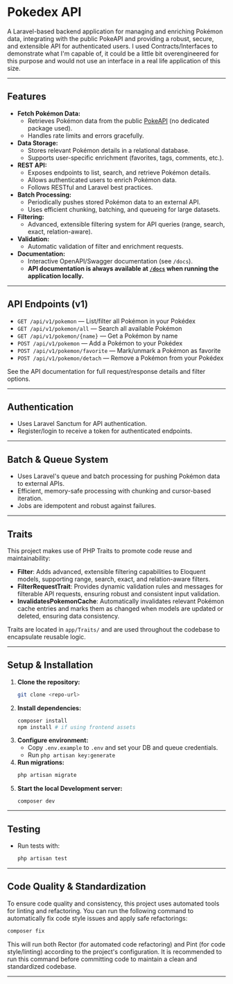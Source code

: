 # Pokedex API

A Laravel-based backend application for managing and enriching Pokémon data, integrating with the public PokeAPI and providing a robust, secure, and extensible API for authenticated users.
I used Contracts/Interfaces to demonstrate what I'm capable of, it could be a little bit overengineered for this purpose and would not use an interface in a real life application of this size.

---

## Features

- **Fetch Pokémon Data:**
  - Retrieves Pokémon data from the public [PokeAPI](https://pokeapi.co/) (no dedicated package used).
  - Handles rate limits and errors gracefully.
- **Data Storage:**
  - Stores relevant Pokémon details in a relational database.
  - Supports user-specific enrichment (favorites, tags, comments, etc.).
- **REST API:**
  - Exposes endpoints to list, search, and retrieve Pokémon details.
  - Allows authenticated users to enrich Pokémon data.
  - Follows RESTful and Laravel best practices.
- **Batch Processing:**
  - Periodically pushes stored Pokémon data to an external API.
  - Uses efficient chunking, batching, and queueing for large datasets.
- **Filtering:**
  - Advanced, extensible filtering system for API queries (range, search, exact, relation-aware).
- **Validation:**
  - Automatic validation of filter and enrichment requests.
- **Documentation:**
  - Interactive OpenAPI/Swagger documentation (see `/docs`).
  - **API documentation is always available at [`/docs`](http://localhost:8000/docs) when running the application locally.**

---

## API Endpoints (v1)

- `GET /api/v1/pokemon` — List/filter all Pokémon in your Pokédex
- `GET /api/v1/pokemon/all` — Search all available Pokémon
- `GET /api/v1/pokemon/{name}` — Get a Pokémon by name
- `POST /api/v1/pokemon` — Add a Pokémon to your Pokédex
- `POST /api/v1/pokemon/favorite` — Mark/unmark a Pokémon as favorite
- `POST /api/v1/pokemon/detach` — Remove a Pokémon from your Pokédex

See the API documentation for full request/response details and filter options.

---

## Authentication

- Uses Laravel Sanctum for API authentication.
- Register/login to receive a token for authenticated endpoints.

---

## Batch & Queue System

- Uses Laravel's queue and batch processing for pushing Pokémon data to external APIs.
- Efficient, memory-safe processing with chunking and cursor-based iteration.
- Jobs are idempotent and robust against failures.

---

## Traits

This project makes use of PHP Traits to promote code reuse and maintainability:

- **Filter**: Adds advanced, extensible filtering capabilities to Eloquent models, supporting range, search, exact, and relation-aware filters.
- **FilterRequestTrait**: Provides dynamic validation rules and messages for filterable API requests, ensuring robust and consistent input validation.
- **InvalidatesPokemonCache**: Automatically invalidates relevant Pokémon cache entries and marks them as changed when models are updated or deleted, ensuring data consistency.

Traits are located in `app/Traits/` and are used throughout the codebase to encapsulate reusable logic.

---

## Setup & Installation

1. **Clone the repository:**
   ```bash
   git clone <repo-url>
   ```
2. **Install dependencies:**
   ```bash
   composer install
   npm install # if using frontend assets
   ```
3. **Configure environment:**
   - Copy `.env.example` to `.env` and set your DB and queue credentials.
   - Run `php artisan key:generate`
4. **Run migrations:**
   ```bash
   php artisan migrate
   ```
5. **Start the local Development server:**
   ```
   composer dev
   ```

---

## Testing

- Run tests with:
  ```bash
  php artisan test
  ```

---

## Code Quality & Standardization

To ensure code quality and consistency, this project uses automated tools for linting and refactoring. You can run the following command to automatically fix code style issues and apply safe refactorings:

```bash
composer fix
```

This will run both Rector (for automated code refactoring) and Pint (for code style/linting) according to the project's configuration. It is recommended to run this command before committing code to maintain a clean and standardized codebase.

---

